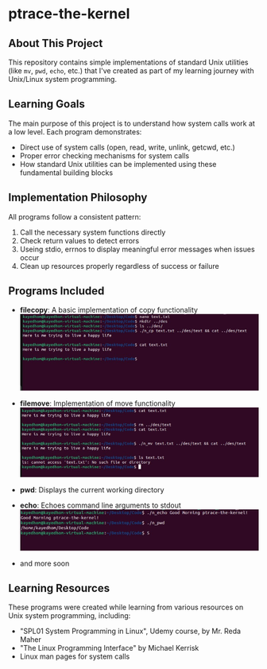 # ptrace-the-kernel

## About This Project

This repository contains simple implementations of standard Unix utilities (like `mv`, `pwd`, `echo`, etc.) that I've created as part of my learning journey with Unix/Linux system programming.

## Learning Goals

The main purpose of this project is to understand how system calls work at a low level. Each program demonstrates:

- Direct use of system calls (open, read, write, unlink, getcwd, etc.)
- Proper error checking mechanisms for system calls
- How standard Unix utilities can be implemented using these fundamental building blocks

## Implementation Philosophy

All programs follow a consistent pattern:
1. Call the necessary system functions directly
2. Check return values to detect errors
3. Useing stdio, errnos to display meaningful error messages when issues occur
4. Clean up resources properly regardless of success or failure


## Programs Included

- **filecopy**: A basic implementation of copy functionality
![Example Command Output](doc/cp_test.jpg)

- **filemove**: Implementation of move functionality
![Example Command Output](doc/mv_test.jpg)

- **pwd**: Displays the current working directory
- **echo**: Echoes command line arguments to stdout
![Example Command Output](doc/pwd_echo.jpg)
- and more soon

## Learning Resources

These programs were created while learning from various resources on Unix system programming, including:
- "SPL01 System Programming in Linux", Udemy course, by Mr. Reda Maher 
- "The Linux Programming Interface" by Michael Kerrisk
- Linux man pages for system calls